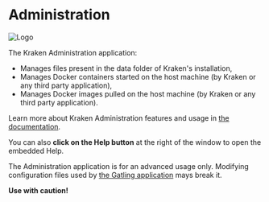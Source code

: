 # Administration

![Logo](/api/static/kraken.svg "Logo")

The Kraken Administration application:

* Manages files present in the data folder of Kraken's installation,
* Manages Docker containers started on the host machine (by Kraken or any third party application),
* Manages Docker images pulled on the host machine (by Kraken or any third party application).

Learn more about Kraken Administration features and usage in <a href="https://kraken.octoperf.com/administration/" target="_blank">the documentation</a>.

You can also **click on the Help button** at the right of the window to open the embedded Help.

The Administration application is for an advanced usage only. 
Modifying configuration files used by <a href="/gatling" target="_blank">the Gatling application</a> mays break it.

**Use with caution!**